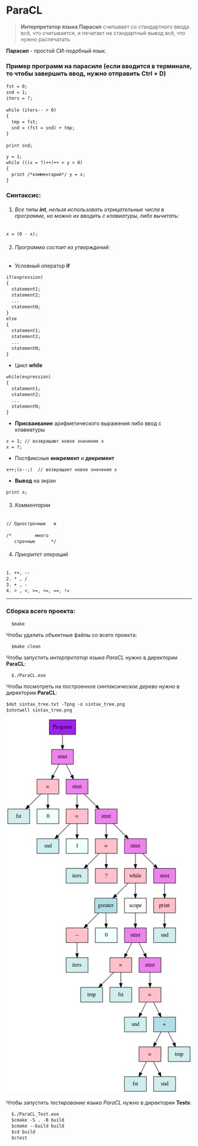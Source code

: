 # ParaCL 

> **Интерпретатор языка Парасил** считывает со стандартного ввода всё, что считывается, и печатает на стандартный вывод всё, что нужно распечатать

 **Парасил** - простой СИ-подобный язык.
  
 ### Пример программ на парасиле (если вводится в терминале, то чтобы завершить ввод, нужно отправить Ctrl + D)
  ```
  fst = 0;
  snd = 1;
  iters = ?;

  while (iters-- > 0)
  {
    tmp = fst;
    snd = (fst = snd) + tmp;
  }

  print snd;

  ```

  ```
  y = 1;
  while (((x = ?)++)++ > y > 0)
  {
    print /*комментарий*/ y = x;
  }

  ```

 ### Синтаксис:

  1. ###### Все типы **int**, нельзя использовать отрицательные числа в программе, но можно их вводить с клавиатуры, либо вычитать:
  ```
  x = (0 - x);
  ```


  2. ###### Программа состоит из *утверждений*:


  * Условный оператор **if**
  ```
  if(expression) 
  {
    statement1;
    statement2;
    ...
    statementN;
  }
  else
  {
    statement1;
    statement2;
    ...
    statementN;
  }
  ```


  * Цикл **while**
  ```
  while(expression)
  {
    statement1;
    statement2;
    ...
    statementN;
  }
  ```


  * **Присваивание** арифметического выражения либо ввод с клавиатуры
  ```
  x = 1; // возвращают новое значение x
  x = ?; 
  ```


  * Постфиксные **инкремент** и **декремент**
  ```
  x++;(x--;)  // возвращает новое значение x 
  ```


  * **Вывод** на экран
  ```
  print x; 
  ```


  3. ###### Комментарии
  ```
  // Однострочные   и 

  /*         много
     строчные      */
  ```


  4. ###### Приоритет операций
  ```
  1. ++, --
  2. * , /
  3. + , -
  4. > , <, >=, <=, ==, !=
  ```


 
-----------------------------------------------------------------------------

 ### Сборка всего проекта:  
```
  $make
```
 Чтобы удалить объектные файлы со всего проекта:  
```
  $make clean
```

 Чтобы запустить *интерпретатор языка ParaCL* нужно в директории **ParaCL**:  
``` 
  $./ParaCL.exe   
``` 
 Чтобы посмотреть на построенное *синтаксическое дерево* нужно в директории **ParaCL**:
 ```
 $dot sintax_tree.txt -Tpng -o sintax_tree.png
 $shotwell sintax_tree.png

 ```

![example](sintax_tree.png)  


 Чтобы запустить *тестирование языка ParaCL* нужно в директории **Tests**:  
```  
  $./ParaCL_Test.exe  
  $cmake -S . -B build
  $cmake --build build  
  $cd build    
  $ctest  
``` 
 


